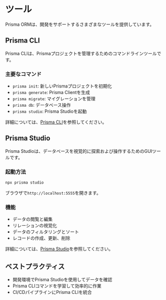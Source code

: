 # ツール

Prisma ORMは、開発をサポートするさまざまなツールを提供しています。

## Prisma CLI

Prisma CLIは、Prismaプロジェクトを管理するためのコマンドラインツールです。

### 主要なコマンド

- `prisma init`: 新しいPrismaプロジェクトを初期化
- `prisma generate`: Prisma Clientを生成
- `prisma migrate`: マイグレーションを管理
- `prisma db`: データベース操作
- `prisma studio`: Prisma Studioを起動

詳細については、[Prisma CLI](/docs/orm/tools/prisma-cli)を参照してください。

## Prisma Studio

Prisma Studioは、データベースを視覚的に探索および操作するためのGUIツールです。

### 起動方法

```bash
npx prisma studio
```

ブラウザで`http://localhost:5555`を開きます。

### 機能

- データの閲覧と編集
- リレーションの視覚化
- データのフィルタリングとソート
- レコードの作成、更新、削除

詳細については、[Prisma Studio](/docs/orm/tools/prisma-studio)を参照してください。

## ベストプラクティス

- 開発環境でPrisma Studioを使用してデータを確認
- Prisma CLIコマンドを学習して効率的に作業
- CI/CDパイプラインにPrisma CLIを統合
